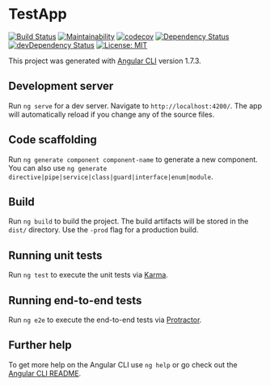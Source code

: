 # TestApp

[![Build Status](https://travis-ci.org/thatbrothacodes/demo-angular-app.svg?branch=development)](https://travis-ci.org/thatbrothacodes/demo-angular-app)
[![Maintainability](https://api.codeclimate.com/v1/badges/162329e235deb94448ec/maintainability)](https://codeclimate.com/github/thatbrothacodes/demo-angular-app/maintainability)
[![codecov](https://codecov.io/gh/thatbrothacodes/demo-angular-app/branch/development/graph/badge.svg)](https://codecov.io/gh/thatbrothacodes/demo-angular-app)
[![Dependency Status](https://david-dm.org/thatbrothacodes/demo-angular-app.svg)](https://david-dm.org/thatbrothacodes/demo-angular-app.svg)
[![devDependency Status](https://david-dm.org/thatbrothacodes/demo-angular-app/dev-status.svg)](https://david-dm.org/thatbrothacodes/demo-angular-app.svg?type=dev)
[![License: MIT](https://img.shields.io/badge/License-MIT-yellow.svg)](https://opensource.org/licenses/MIT)

This project was generated with [Angular CLI](https://github.com/angular/angular-cli) version 1.7.3.

## Development server

Run `ng serve` for a dev server. Navigate to `http://localhost:4200/`. The app will automatically reload if you change any of the source files.

## Code scaffolding

Run `ng generate component component-name` to generate a new component. You can also use `ng generate directive|pipe|service|class|guard|interface|enum|module`.

## Build

Run `ng build` to build the project. The build artifacts will be stored in the `dist/` directory. Use the `-prod` flag for a production build.

## Running unit tests

Run `ng test` to execute the unit tests via [Karma](https://karma-runner.github.io).

## Running end-to-end tests

Run `ng e2e` to execute the end-to-end tests via [Protractor](http://www.protractortest.org/).

## Further help

To get more help on the Angular CLI use `ng help` or go check out the [Angular CLI README](https://github.com/angular/angular-cli/blob/master/README.md).
